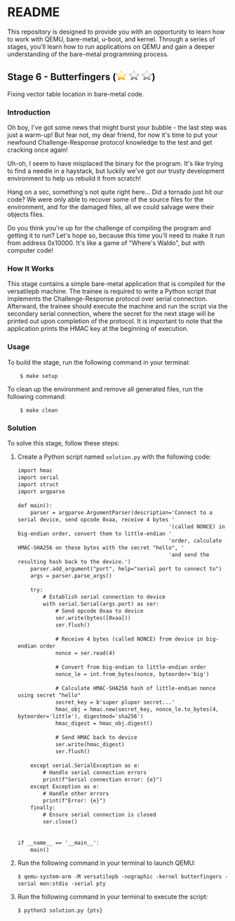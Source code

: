 # README

This repository is designed to provide you with an opportunity to learn how to work with QEMU, bare-metal, u-boot, and kernel. Through a series of stages, you'll learn how to run applications on QEMU and gain a deeper understanding of the bare-metal programming process.

## Stage 6 - Butterfingers (![](../../resources/star.png) ![](../../resources/bstar.png) ![](../../resources/bstar.png))

Fixing vector table location in bare-metal code.

### Introduction

Oh boy, I've got some news that might burst your bubble - the last step was just a warm-up!
But fear not, my dear friend, for now it's time to put your newfound Challenge-Response protocol knowledge to the test and get cracking once again!

Uh-oh, I seem to have misplaced the binary for the program.
It's like trying to find a needle in a haystack, but luckily we've got our trusty development environment to help us rebuild it from scratch!

Hang on a sec, something's not quite right here... Did a tornado just hit our code?
We were only able to recover some of the source files for the environment, and for the damaged files, all we could salvage were their objects files.

Do you think you're up for the challenge of compiling the program and getting it to run?
Let's hope so, because this time you'll need to make it run from address 0x10000.
It's like a game of "Where's Waldo", but with computer code!

### How It Works

This stage contains a simple bare-metal application that is compiled for the versatilepb machine. The trainee is required to write a Python script that implements the Challenge-Response protocol over serial connection.
Afterward, the trainee should execute the machine and run the script via the secondary serial connection, where the secret for the next stage will be printed out upon completion of the protocol. It is important to note that the application prints the HMAC key at the beginning of execution.

### Usage

To build the stage, run the following command in your terminal:
```
    $ make setup
```

To clean up the environment and remove all generated files, run the following command:
```
    $ make clean
```

### Solution

To solve this stage, follow these steps:

1. Create a Python script named `solution.py` with the following code:

    ```
    import hmac
    import serial
    import struct
    import argparse

    def main():
        parser = argparse.ArgumentParser(description='Connect to a serial device, send opcode 0xaa, receive 4 bytes '
                                                    '(called NONCE) in big-endian order, convert them to little-endian '
                                                    'order, calculate HMAC-SHA256 on these bytes with the secret "hello", '
                                                    'and send the resulting hash back to the device.')
        parser.add_argument("port", help="serial port to connect to")
        args = parser.parse_args()

        try:
            # Establish serial connection to device
            with serial.Serial(args.port) as ser:
                # Send opcode 0xaa to device
                ser.write(bytes([0xaa]))
                ser.flush()

                # Receive 4 bytes (called NONCE) from device in big-endian order
                nonce = ser.read(4)

                # Convert from big-endian to little-endian order
                nonce_le = int.from_bytes(nonce, byteorder='big')

                # Calculate HMAC-SHA256 hash of little-endian nonce using secret "hello"
                secret_key = b'super pluper secret...'
                hmac_obj = hmac.new(secret_key, nonce_le.to_bytes(4, byteorder='little'), digestmod='sha256')
                hmac_digest = hmac_obj.digest()

                # Send HMAC back to device
                ser.write(hmac_digest)
                ser.flush()

        except serial.SerialException as e:
            # Handle serial connection errors
            print(f"Serial connection error: {e}")
        except Exception as e:
            # Handle other errors
            print(f"Error: {e}")
        finally:
            # Ensure serial connection is closed
            ser.close()


    if __name__ == '__main__':
        main()
    ```
2. Run the following command in your terminal to launch QEMU:

    ```
    $ qemu-system-arm -M versatilepb -nographic -kernel butterfingers -serial mon:stdio -serial pty
    ```

3. Run the following command in your terminal to execute the script:

    ```
    $ python3 solution.py {pts}
    ```
